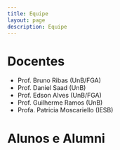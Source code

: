 ```yaml
---
title: Equipe
layout: page
description: Equipe
---
```


# Docentes

- Prof. Bruno Ribas (UnB/FGA)
- Prof. Daniel Saad (UnB)
- Prof. Edson Alves  (UnB/FGA)
- Prof. Guilherme Ramos (UnB)
- Profa. Patricia Moscariello (IESB)

# Alunos e Alumni

